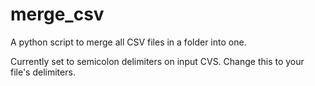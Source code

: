 merge_csv
=========

A python script to merge all CSV files in a folder into one.

Currently set to semicolon delimiters on input CVS. Change this to your file's delimiters.

